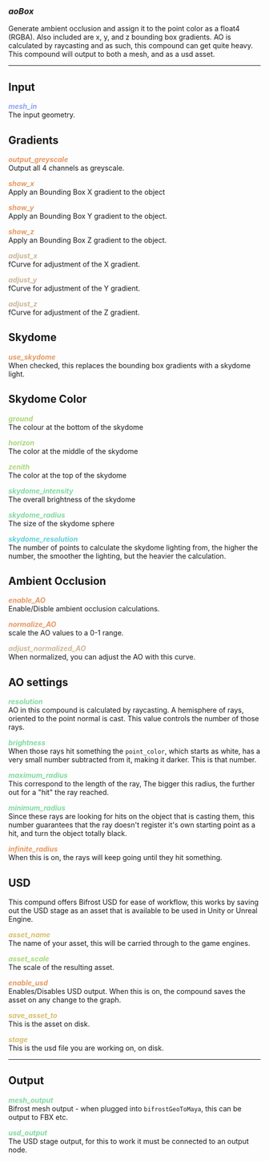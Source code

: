### ***aoBox***
Generate ambient occlusion and assign it to the point color as a float4 (RGBA).  Also included are x, y, and z bounding box gradients.  AO is calculated by raycasting and as such, this compound can get quite heavy.  This compound will output to both a mesh, and as a usd asset. <br />

***
## Input
<span style="color:#90A3F4">***mesh_in***</span>
<br />The input geometry.

## Gradients

<span style="color:#E69963">***output_greyscale***</span>
<br />Output all 4 channels as greyscale.

<span style="color:#E69963">***show_x***</span>
<br />Apply an Bounding Box X gradient to the object

<span style="color:#E69963">***show_y***</span>
<br />Apply an Bounding Box Y gradient to the object.

<span style="color:#E69963">***show_z***</span>
<br />Apply an Bounding Box Z gradient to the object.

<span style="color:#CCB699">***adjust_x***</span>
<br />fCurve for adjustment of the X gradient.

<span style="color:#CCB699">***adjust_y***</span>
<br />fCurve for adjustment of the Y gradient.

<span style="color:#CCB699">***adjust_z***</span>
<br />fCurve for adjustment of the Z gradient.

## Skydome
<span style="color:#E69963">***use_skydome***</span>
<br />When checked, this replaces the bounding box gradients with a skydome light.

## Skydome Color
<span style="color:#A8D977">***ground***</span>
<br />The colour at the bottom of the skydome

<span style="color:#A8D977">***horizon***</span>
<br />The color at the middle of the skydome

<span style="color:#A8D977">***zenith***</span>
<br />The color at the top of the skydome

<span style="color:#82D99F">***skydome_intensity***</span>
<br />The overall brightness of the skydome

<span style="color:#82D99F">***skydome_radius***</span>
<br />The size of the skydome sphere

<span style="color:#62CFD9">***skydome_resolution***</span>
<br />The number of points to calculate the skydome lighting from, the higher the number, the smoother the lighting, but the heavier the calculation.

## Ambient Occlusion

<span style="color:#E69963">***enable_AO***</span>
<br />Enable/Disble ambient occlusion calculations.

<span style="color:#E69963">***normalize_AO***</span>
<br />scale the AO values to a 0-1 range.

<span style="color:#CCB699">***adjust_normalized_AO***</span>
<br />When normalized, you can adjust the AO with this curve.


## AO settings

<span style="color:#82D99F">***resolution***</span>
<br />AO in this compound is calculated by raycasting. A hemisphere of rays, oriented to the point normal is cast.  This value controls the number of those rays. 

<span style="color:#82D99F">***brightness***</span>
<br />When those rays hit something the `point_color`, which starts as white, has a very small number subtracted from it, making it darker.  This is that number.

<span style="color:#82D99F">***maximum_radius***</span>
<br />This correspond to the length of the ray, The bigger this radius, the further out for a "hit" the ray reached.

<span style="color:#82D99F">***minimum_radius***</span>
<br />Since these rays are looking for hits on the object that is casting them, this number guarantees that the ray doesn't register it's own starting point as a hit, and turn the object totally black.

<span style="color:#E69963">***infinite_radius***</span>
<br />When this is on, the rays will keep going until they hit something.

## USD
This compund offers Bifrost USD for ease of workflow, this works by saving out the USD stage as an asset that is available to be used in Unity or Unreal Engine.  

<span style="color:#D9BE6C">***asset_name***</span>
<br />The name of your asset, this will be carried through to the game engines.

<span style="color:#A8D977">***asset_scale***</span>
<br />The scale of the resulting asset.

<span style="color:#E69963">***enable_usd***</span>
<br />Enables/Disables USD output.  When this is on, the compound saves the asset on any change to the graph.

<span style="color:#D9BE6C">***save_asset_to***</span>
<br />This is the asset on disk.

<span style="color:#D9BE6C">***stage***</span>
<br />This is the usd file you are working on, on disk.

***
## Output
<span style="color:#82D99F">***mesh_output***</span>
<br />Bifrost mesh output - when plugged into `bifrostGeoToMaya`, this can be output to FBX etc.

<span style="color:#82D99F">***usd_output***</span>
<br />The USD stage output, for this to work it must be connected to an output node.

